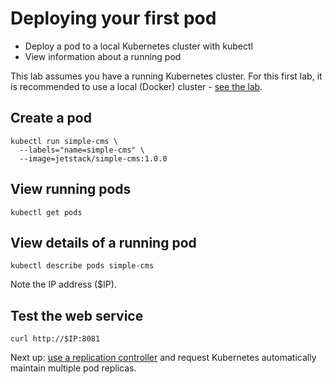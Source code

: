 # Deploying your first pod

* Deploy a pod to a local Kubernetes cluster with kubectl
* View information about a running pod

This lab assumes you have a running Kubernetes cluster. For this first lab, it is
recommended to use a local (Docker) cluster - [see the lab](setup-local-cluster.md).

## Create a pod

```
kubectl run simple-cms \
  --labels="name=simple-cms" \
  --image=jetstack/simple-cms:1.0.0
```

## View running pods

```
kubectl get pods
```

## View details of a running pod

```
kubectl describe pods simple-cms
```

Note the IP address ($IP).

## Test the web service

```
curl http://$IP:8081
```

Next up: [use a replication controller](replication-controller.md) and request Kubernetes automatically maintain multiple pod
replicas.
